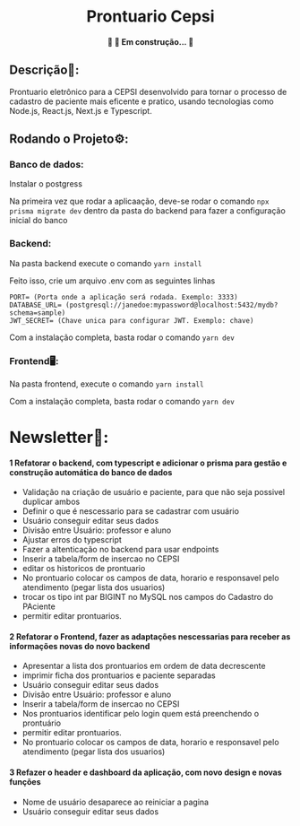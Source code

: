 <h1 align="center">Prontuario Cepsi</h1>

<h4 align="center"> 
	🚧  🚀 Em construção...  🚧
</h4>

## Descrição📘:
Prontuario eletrônico para a CEPSI desenvolvido para tornar o processo de cadastro de paciente mais eficente e pratico, usando tecnologias como Node.js, React.js, Next.js e Typescript.

## Rodando o Projeto⚙️:
### Banco de dados:
Instalar o postgress

Na primeira vez que rodar a aplicaação, deve-se rodar o comando ```` npx prisma migrate dev ```` dentro da pasta do backend para fazer a configuração inicial do banco

### Backend:
Na pasta backend execute o comando ```` yarn install ````

Feito isso, crie um arquivo .env com as seguintes linhas
````
PORT= (Porta onde a aplicação será rodada. Exemplo: 3333)
DATABASE_URL= (postgresql://janedoe:mypassword@localhost:5432/mydb?schema=sample)
JWT_SECRET= (Chave unica para configurar JWT. Exemplo: chave)
````
Com a instalação completa, basta rodar o comando ````yarn dev````

### Frontend🖥️:
Na pasta frontend, execute o comando ````yarn install````

Com a instalação completa, basta rodar o comando ````yarn dev````


# Newsletter📰:

#### 1 Refatorar o backend, com typescript e adicionar o prisma para gestão e construção automática do banco de dados
+ Validação na criação de usuário e paciente, para que não seja possivel duplicar ambos
+ Definir o que é nescessario para se cadastrar com usuário
+ Usuário conseguir editar seus dados
+ Divisão entre Usuário: professor e aluno
+ Ajustar erros do typescript
+ Fazer a altenticação no backend para usar endpoints
+ Inserir a tabela/form de insercao no CEPSI
+ editar os historicos de prontuario
+ No prontuario colocar os campos de data, horario e responsavel pelo atendimento (pegar lista dos usuarios)
+ trocar os tipo int par BIGINT no MySQL nos campos do Cadastro do PAciente 
+ permitir editar prontuarios.
#### 2 Refatorar o Frontend, fazer as adaptações nescessarias para receber as informações novas do novo backend 
+ Apresentar a lista dos prontuarios em ordem de data decrescente
+ imprimir ficha dos prontuarios e paciente separadas
+ Usuário conseguir editar seus dados
+ Divisão entre Usuário: professor e aluno
+ Inserir a tabela/form de insercao no CEPSI
+ Nos prontuarios identificar pelo login quem está preenchendo o prontuário
+ permitir editar prontuarios.
+ No prontuario colocar os campos de data, horario e responsavel pelo atendimento (pegar lista dos usuarios)
#### 3 Refazer o header e dashboard da aplicação, com novo design e novas funções
+ Nome de usuário desaparece ao reiniciar a pagina
+ Usuário conseguir editar seus dados
